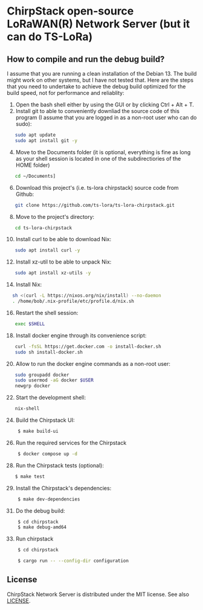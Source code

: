 # ChirpStack open-source LoRaWAN(R) Network Server (but it can do TS-LoRa)

## How to compile and run the debug build?

I assume that you are running a clean installation of the Debian 13. The build might work on other systems, but I have not tested that.
Here are the steps that you need to undertake to achieve the debug build optimized for the build speed, not for performance and reliablity:

1) Open the bash shell either by using the GUI or by clicking Ctrl + Alt + T.
2) Install git to able to conveniently downliad the source code of this program (I assume that you are logged in as a non-root user who can do sudo):
```bash
   sudo apt update
   sudo apt install git -y
```
4) Move to the Documents folder (it is optional, everything is fine as long as your shell session is located in one of the subdirectiories of the HOME folder)
```bash
   cd ~/Documents]
```
6) Download this project's (i.e. ts-lora chirpstack) source code from Github:
```bash
   git clone https://github.com/ts-lora/ts-lora-chirpstack.git
```
8) Move to the project's directory:
```bash
   cd ts-lora-chirpstack
```
10) Install curl to be able to download Nix:
```bash
   sudo apt install curl -y
```
12) Install xz-util to be able to unpack Nix:
```bash
   sudo apt install xz-utils -y
```
14) Install Nix:
```bash
  sh <(curl -L https://nixos.org/nix/install) --no-daemon
  . /home/bob/.nix-profile/etc/profile.d/nix.sh
```
16) Restart the shell session:
```bash
   exec $SHELL
```
18) Install docker engine through its convenience script:
```bash
   curl -fsSL https://get.docker.com -o install-docker.sh
   sudo sh install-docker.sh
```
20) Allow to run the docker engine commands as a non-root user:
```bash
   sudo groupadd docker
   sudo usermod -aG docker $USER
   newgrp docker
```
22) Start the development shell:
```bash
   nix-shell
```
24) Build the Chirpstack UI:
```bash
    $ make build-ui
```
26) Run the required services for the Chirpstack
```bash
    $ docker compose up -d
```
28) Run the Chirpstack tests (optional):
 ```bash
    $ make test
```
29) Install the Chirpstack's dependencies:
```bash
    $ make dev-dependencies
```
31) Do the debug build:
```bash
    $ cd chirpstack
    $ make debug-amd64
```
33) Run chirpstack
```bash
    $ cd chirpstack
```
```bash
    $ cargo run -- --config-dir configuration
```
## License

ChirpStack Network Server is distributed under the MIT license. See also
[LICENSE](https://github.com/brocaar/chirpstack/blob/master/LICENSE).
